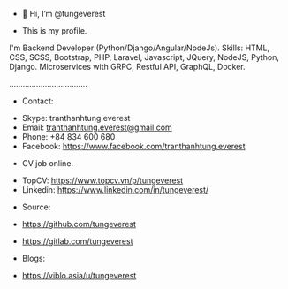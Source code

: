 - 👋 Hi, I’m @tungeverest

- This is my profile.

I'm Backend Developer (Python/Django/Angular/NodeJs).
Skills: HTML, CSS, SCSS, Bootstrap, PHP, Laravel, Javascript, JQuery, NodeJS, Python, Django.
Microservices with GRPC, Restful API, GraphQL, Docker.

...................................

+ Contact:
- Skype: tranthanhtung.everest
- Email: tranthanhtung.everest@gmail.com
- Phone: +84 834 600 680
- Facebook: https://www.facebook.com/tranthanhtung.everest

+ CV job online.
- TopCV: https://www.topcv.vn/p/tungeverest
- Linkedin: https://www.linkedin.com/in/tungeverest/

+ Source:

- https://github.com/tungeverest

- https://gitlab.com/tungeverest

+ Blogs:
- https://viblo.asia/u/tungeverest
<!---
tungeverest/tungeverest is a ✨ special ✨ repository because its `README.md` (this file) appears on your GitHub profile.
You can click the Preview link to take a look at your changes.
--->
